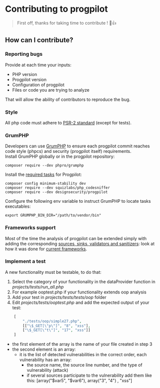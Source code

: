 # Contributing to progpilot
> First off, thanks for taking time to contribute ! :tada::+1:

## How can I contribute?

### Reporting bugs
Provide at each time your inputs:
- PHP version
- Progpilot version
- Configuration of progpilot
- Files or code you are trying to analyze  

That will allow the ability of contributors to reproduce the bug.

### Style
All php code must adhere to [PSR-2 standard](https://www.php-fig.org/psr/psr-2/) (except for tests).

### GrumPHP
Developers can use [GrumPHP](https://github.com/phpro/grumphp/) to ensure each progpilot commit reaches code style (phpcs) and security (progpilot itself) requirements.  
Install GrumPHP globally or in the progpilot repository:
```shell
composer require --dev phpro/grumphp
```
Install the [required tasks](../grumphp.yml) for Progpilot:
```shell
composer config minimum-stability dev
composer require --dev squizlabs/php_codesniffer
composer require --dev designsecurity/progpilot
```
Configure the following env variable to instruct GrumPHP to locate tasks executables:
```shell
export GRUMPHP_BIN_DIR="/path/to/vendor/bin"
```

### Frameworks support
Most of the time the analysis of progpilot can be extended simply with adding the corresponding [sources, sinks, validators and sanitizers](./SPECIFY_ANALYSIS.md): look at how it was done for [current frameworks](https://github.com/designsecurity/progpilot/tree/master/package/src/uptodate_data/php/frameworks).

### Implement a test
A new functionality must be testable, to do that:
1. Select the category of your functionality in the dataProvider function in *projects/tests/run_all.php*
2. For example ooptest.php if your functionality extends oop analysis
3. Add your test in *projects/tests/tests/oop* folder 
4. Edit *projects/tests/ooptest.php* and add the expected output of your test:
```php
    [
        "./tests/oop/simple27.php",
        [["\$_GET[\"p\"]", "8", "xss"],
        ["\$_GET[\"t\"]", "17", "xss"]]
    ]
```

- the first element of the array is the name of your file created in step 3
- the second element is an array:
    - it is the list of detected vulnerabilities in the correct order, each vulnerability has an array:
        - the source name, the source line number, and the type of vulnerability (attack)
        - if several sources participate to the vulnerability add them like this: [array("\$var5", "\$var6"), array("3", "4") , "xss"]
